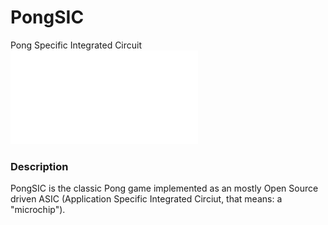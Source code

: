 # PongSIC
Pong Specific Integrated Circuit
![PongSIC Logo](/images/PongSIC.pdf)

### Description
PongSIC is the classic Pong game implemented as an mostly Open Source driven ASIC (Application Specific Integrated Circiut, that means: a "microchip").
